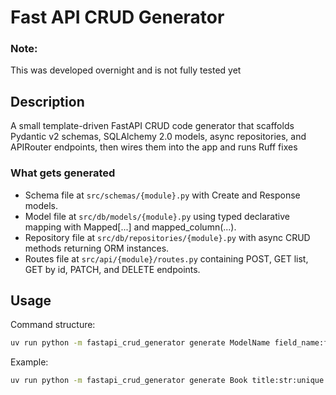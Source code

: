 # Fast API CRUD Generator

### Note:
This was developed overnight and is not fully tested yet

## Description
A small template-driven FastAPI CRUD code generator that scaffolds 
Pydantic v2 schemas, SQLAlchemy 2.0 models, async repositories, 
and APIRouter endpoints, then wires them into the app and runs Ruff fixes

### What gets generated
- Schema file at `src/schemas/{module}.py` with Create and Response models.
- Model file at `src/db/models/{module}.py` using typed declarative mapping with Mapped[...] and mapped_column(...).
- Repository file at `src/db/repositories/{module}.py` with async CRUD methods returning ORM instances.
- Routes file at `src/api/{module}/routes.py` containing POST, GET list, GET by id, PATCH, and DELETE endpoints.

## Usage
Command structure:
```bash
uv run python -m fastapi_crud_generator generate ModelName field_name:field_type[:params]
```
Example:
```bash
uv run python -m fastapi_crud_generator generate Book title:str:unique author_email:email year:int:nullable in_stock:bool:default=True
```